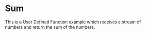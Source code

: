 # Sum

This is a User Defined Function example which receives a stream of numbers and return the sum of the numbers.
